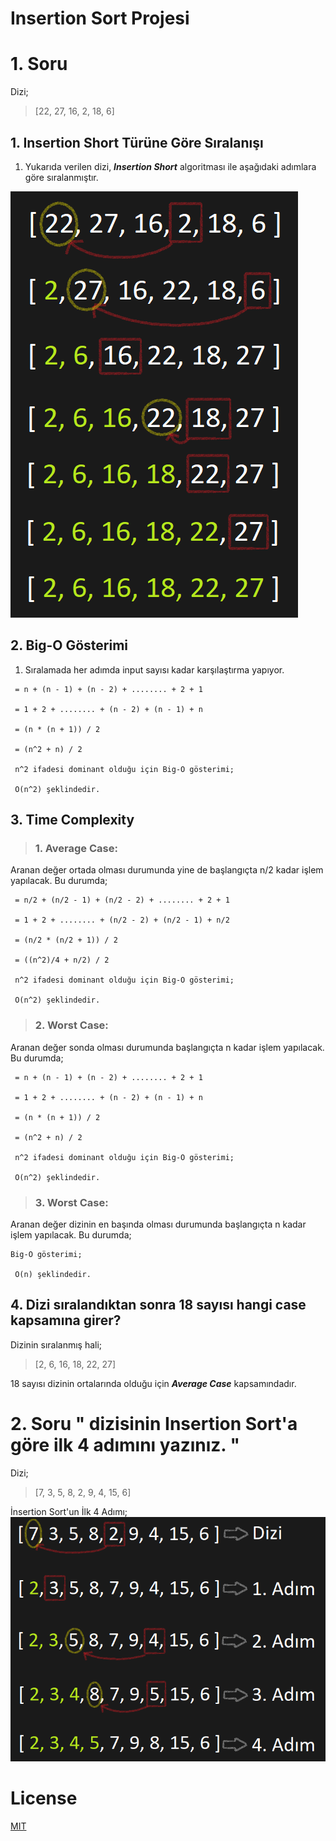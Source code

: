 # Insertion Sort Projesi

# 1. Soru
Dizi;
>[22, 27, 16, 2, 18, 6]

## 1. Insertion Short Türüne Göre Sıralanışı
1. Yukarıda verilen dizi, ***Insertion Short*** algoritması ile aşağıdaki adımlara göre sıralanmıştır.

![İmgSort](img/inst_srt_1.png)

## 2. Big-O Gösterimi

1. Sıralamada her adımda input sayısı kadar karşılaştırma yapıyor.
```
 = n + (n - 1) + (n - 2) + ........ + 2 + 1

 = 1 + 2 + ........ + (n - 2) + (n - 1) + n

 = (n * (n + 1)) / 2

 = (n^2 + n) / 2

 n^2 ifadesi dominant olduğu için Big-O gösterimi;

 O(n^2) şeklindedir.
```
## 3. Time Complexity

> ### 1. Average Case:
   Aranan değer ortada olması durumunda yine de başlangıçta n/2 kadar işlem yapılacak. Bu durumda;
```
 = n/2 + (n/2 - 1) + (n/2 - 2) + ........ + 2 + 1

 = 1 + 2 + ........ + (n/2 - 2) + (n/2 - 1) + n/2

 = (n/2 * (n/2 + 1)) / 2

 = ((n^2)/4 + n/2) / 2

 n^2 ifadesi dominant olduğu için Big-O gösterimi;

 O(n^2) şeklindedir.
```
> ### 2. Worst Case:
   Aranan değer sonda olması durumunda başlangıçta n kadar işlem yapılacak. Bu durumda;
```
 = n + (n - 1) + (n - 2) + ........ + 2 + 1

 = 1 + 2 + ........ + (n - 2) + (n - 1) + n

 = (n * (n + 1)) / 2

 = (n^2 + n) / 2

 n^2 ifadesi dominant olduğu için Big-O gösterimi;

 O(n^2) şeklindedir.
```
> ### 3. Worst Case:
   Aranan değer dizinin en başında olması durumunda başlangıçta n kadar işlem yapılacak. Bu durumda;
```
Big-O gösterimi;

 O(n) şeklindedir.
```
## 4. Dizi sıralandıktan sonra 18 sayısı hangi case kapsamına girer?

Dizinin sıralanmış hali;
> [2, 6, 16, 18, 22, 27]

18 sayısı dizinin ortalarında olduğu için ***Average Case*** kapsamındadır.

# 2. Soru " dizisinin Insertion Sort'a göre ilk 4 adımını yazınız. "
Dizi;
>[7, 3, 5, 8, 2, 9, 4, 15, 6]

İnsertion Sort'un İlk 4 Adımı;
![inst_srt_2](img/inst_srt_2.png)

 # License 

 [MIT](https://github.com/bhtyrbyr/kodluyoruzilkrepo/blob/main/LICENSE)